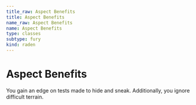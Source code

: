 ```yaml
---
title_raw: Aspect Benefits
title: Aspect Benefits
name_raw: Aspect Benefits
name: Aspect Benefits
type: classes
subtype: fury
kind: raden
---
```


# Aspect Benefits

You gain an edge on tests made to hide and sneak. Additionally, you ignore difficult terrain.
